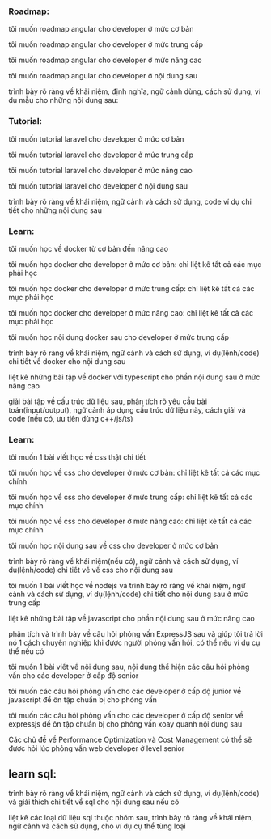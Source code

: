 ### Roadmap:

tôi muốn roadmap angular cho developer ở mức cơ bản

tôi muốn roadmap angular cho developer ở mức trung cấp

tôi muốn roadmap angular cho developer ở mức nâng cao

tôi muốn roadmap angular cho developer ở nội dung sau

trình bày rõ ràng về khải niệm, định nghĩa, ngữ cảnh dùng, cách sử dụng, ví dụ mẫu cho những nội dung sau:

### Tutorial:

tôi muốn tutorial laravel cho developer ở mức cơ bản

tôi muốn tutorial laravel cho developer ở mức trung cấp

tôi muốn tutorial laravel cho developer ở mức nâng cao

tôi muốn tutorial laravel cho developer ở nội dung sau

trình bày rõ ràng về khái niệm, ngữ cảnh và cách sử dụng, code ví dụ chi tiết cho những nội dung sau

### Learn:

tôi muốn học về docker từ cơ bản đến nâng cao

tôi muốn học docker cho developer ở mức cơ bản: chỉ liệt kê tất cả các mục phải học

tôi muốn học docker cho developer ở mức trung cấp: chỉ liệt kê tất cả các mục phải học

tôi muốn học docker cho developer ở mức nâng cao: chỉ liệt kê tất cả các mục phải học

tôi muốn học nội dung docker sau cho developer ở mức trung cấp

trình bày rõ ràng về khái niệm, ngữ cảnh và cách sử dụng, ví dụ(lệnh/code) chi tiết về docker cho nội dung sau

liệt kê những bài tập về docker với typescript cho phần nội dung sau ở mức nâng cao

giải bài tập về cấu trúc dữ liệu sau, phân tích rõ yêu cầu bài toán(input/output), ngữ cảnh áp dụng cấu trúc dữ liệu này, cách giải và code (nếu có, ưu tiên dùng c++/js/ts)

### Learn:

tôi muốn 1 bài viết học về css thật chi tiết

tôi muốn học về css cho developer ở mức cơ bản: chỉ liệt kê tất cả các mục chính

tôi muốn học về css cho developer ở mức trung cấp: chỉ liệt kê tất cả các mục chính

tôi muốn học về css cho developer ở mức nâng cao: chỉ liệt kê tất cả các mục chính

tôi muốn học nội dung sau về css cho developer ở mức cơ bản

trình bày rõ ràng về khái niệm(nếu có), ngữ cảnh và cách sử dụng, ví dụ(lệnh/code) chi tiết về về css cho nội dung sau

tôi muốn 1 bài viết học về nodejs và trình bày rõ ràng về khái niệm, ngữ cảnh và cách sử dụng, ví dụ(lệnh/code) chi tiết cho nội dung sau ở mức trung cấp

liệt kê những bài tập về javascript cho phần nội dung sau ở mức nâng cao

phân tích và trình bày về câu hỏi phỏng vấn ExpressJS sau và giúp tôi trả lời nó 1 cách chuyên nghiệp khi được người phỏng vấn hỏi, có thể nêu ví dụ cụ thể nếu có

tôi muốn 1 bài viết về nội dung sau, nội dung thể hiện các câu hỏi phỏng vấn cho các developer ở cấp độ senior

tôi muốn các câu hỏi phỏng vấn cho các developer ở cấp độ junior về javascript để ôn tập chuẩn bị cho phỏng vấn

tôi muốn các câu hỏi phỏng vấn cho các developer ở cấp độ senior về expressjs để ôn tập chuẩn bị cho phỏng vấn xoay quanh nội dung sau


Các chủ đề về Performance Optimization và Cost Management có thể sẽ được hỏi lúc phỏng vấn web developer ở level senior


## learn sql:

trình bày rõ ràng về khái niệm, ngữ cảnh và cách sử dụng, ví dụ(lệnh/code) và giải thích chi tiết về sql cho nội dung sau nếu có

liệt kê các loại dữ liệu sql thuộc nhóm sau, trình bày rõ ràng về khái niệm, ngữ cảnh và cách sử dụng, cho ví dụ cụ thể từng loại